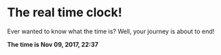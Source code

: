 # The real time clock!

Ever wanted to know what the time is? Well, your journey is about to end!

**The time is Nov 09, 2017, 22:37**